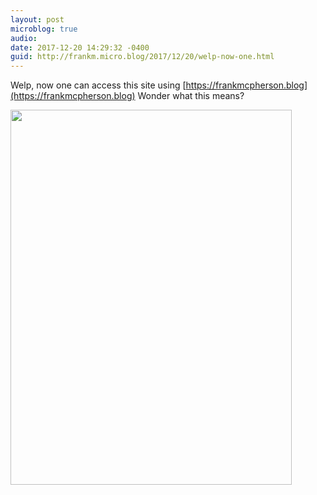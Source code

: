 ```yaml
---
layout: post
microblog: true
audio: 
date: 2017-12-20 14:29:32 -0400
guid: http://frankm.micro.blog/2017/12/20/welp-now-one.html
---
```

Welp, now one can access this site using [https://frankmcpherson.blog](https://frankmcpherson.blog) Wonder what this means?


<img src="http://frankmcpherson.blog/uploads/2017/e9f560952b.jpg" width="450" height="600" />
